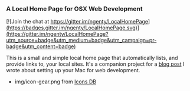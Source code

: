 ### A Local Home Page for OSX Web Development

[![Join the chat at https://gitter.im/ngenty/LocalHomePage](https://badges.gitter.im/ngenty/LocalHomePage.svg)](https://gitter.im/ngenty/LocalHomePage?utm_source=badge&utm_medium=badge&utm_campaign=pr-badge&utm_content=badge)

This is a small and simple local home page that automatically lists, and provide links to, your local sites. It's a companion project for a [blog post](http://mallinson.ca/post/osx-web-development) I wrote about setting up your Mac for web development.


* img/icon-gear.png from [Icons DB](http://www.iconsdb.com/black-icons/gear-2-icon.html)